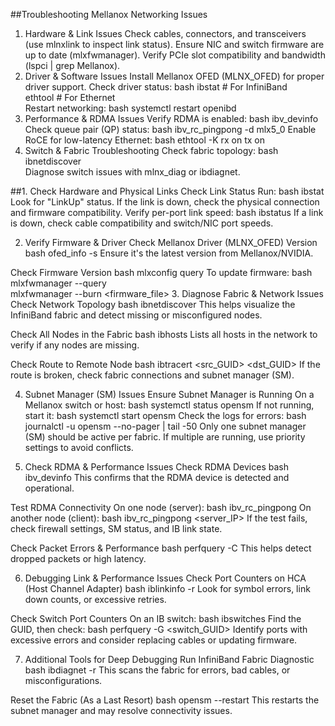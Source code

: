 ##Troubleshooting Mellanox Networking Issues
1. Hardware & Link Issues
Check cables, connectors, and transceivers (use mlnxlink to inspect link status).
Ensure NIC and switch firmware are up to date (mlxfwmanager).
Verify PCIe slot compatibility and bandwidth (lspci | grep Mellanox).
2. Driver & Software Issues
Install Mellanox OFED (MLNX_OFED) for proper driver support.
Check driver status:
bash
ibstat # For InfiniBand  
ethtool <interface> # For Ethernet  
Restart networking:
bash
systemctl restart openibd
3. Performance & RDMA Issues
Verify RDMA is enabled:
bash
ibv_devinfo  
Check queue pair (QP) status:
bash
ibv_rc_pingpong -d mlx5_0
Enable RoCE for low-latency Ethernet:
bash
ethtool -K <interface> rx on tx on
4. Switch & Fabric Troubleshooting
Check fabric topology:
bash
ibnetdiscover  
Diagnose switch issues with mlnx_diag or ibdiagnet.

##1. Check Hardware and Physical Links
Check Link Status
Run:
bash
ibstat
Look for "LinkUp" status.
If the link is down, check the physical connection and firmware compatibility.
Verify per-port link speed:
bash
ibstatus
If a link is down, check cable compatibility and switch/NIC port speeds.

2. Verify Firmware & Driver
Check Mellanox Driver (MLNX_OFED) Version
bash
ofed_info -s
Ensure it's the latest version from Mellanox/NVIDIA.

Check Firmware Version
bash
mlxconfig query
To update firmware:
bash
mlxfwmanager --query  
mlxfwmanager --burn <firmware_file>
3. Diagnose Fabric & Network Issues
Check Network Topology
bash
ibnetdiscover
This helps visualize the InfiniBand fabric and detect missing or misconfigured nodes.

Check All Nodes in the Fabric
bash
ibhosts
Lists all hosts in the network to verify if any nodes are missing.

Check Route to Remote Node
bash
ibtracert <src_GUID> <dst_GUID>
If the route is broken, check fabric connections and subnet manager (SM).

4. Subnet Manager (SM) Issues
Ensure Subnet Manager is Running
On a Mellanox switch or host:
bash
systemctl status opensm
If not running, start it:
bash
systemctl start opensm
Check the logs for errors:
bash
journalctl -u opensm --no-pager | tail -50
Only one subnet manager (SM) should be active per fabric. If multiple are running, use priority settings to avoid conflicts.

5. Check RDMA & Performance Issues
Check RDMA Devices
bash
ibv_devinfo
This confirms that the RDMA device is detected and operational.

Test RDMA Connectivity
On one node (server):
bash
ibv_rc_pingpong
On another node (client):
bash
ibv_rc_pingpong <server_IP>
If the test fails, check firewall settings, SM status, and IB link state.

Check Packet Errors & Performance
bash
perfquery -C
This helps detect dropped packets or high latency.

6. Debugging Link & Performance Issues
Check Port Counters on HCA (Host Channel Adapter)
bash
iblinkinfo -r
Look for symbol errors, link down counts, or excessive retries.

Check Switch Port Counters
On an IB switch:
bash
ibswitches
Find the GUID, then check:
bash
perfquery -G <switch_GUID>
Identify ports with excessive errors and consider replacing cables or updating firmware.

7. Additional Tools for Deep Debugging
Run InfiniBand Fabric Diagnostic
bash
ibdiagnet -r
This scans the fabric for errors, bad cables, or misconfigurations.

Reset the Fabric (As a Last Resort)
bash
opensm --restart
This restarts the subnet manager and may resolve connectivity issues.
